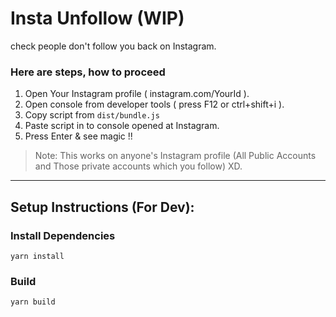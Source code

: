 # Insta Unfollow (WIP)
check people don't follow you back on Instagram.

### Here are steps, how to proceed

1. Open Your Instagram profile ( instagram.com/YourId ).
2. Open console from developer tools ( press F12 or ctrl+shift+i ).
3. Copy script from `dist/bundle.js`
4. Paste script in to console opened at Instagram.
5. Press Enter & see magic !!


> Note:  This works on anyone's Instagram profile (All Public Accounts and Those private accounts which you follow) XD.

---

## Setup Instructions (For Dev):
### Install Dependencies
```shell
yarn install
```

### Build
```shell
yarn build  
```

